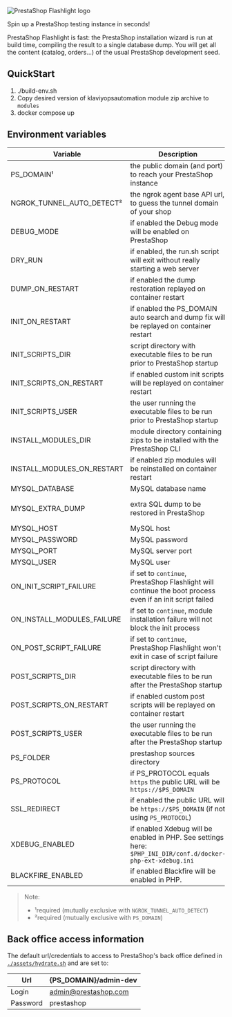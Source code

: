 ![PrestaShop Flashlight logo](./assets/prestashop_flashlight_logo.png)

Spin up a PrestaShop testing instance in seconds!

PrestaShop Flashlight is fast: the PrestaShop installation wizard is run at build time, compiling the result to a single database dump. You will get all the content (catalog, orders...) of the usual PrestaShop development seed.

## QuickStart

1. ./build-env.sh
2. Copy desired version of klaviyopsautomation module zip archive to `modules`
3. docker compose up


## Environment variables

| Variable                   | Description                                                                                                  | Default value                          |
| -------------------------- | ------------------------------------------------------------------------------------------------------------ | -------------------------------------- |
| PS_DOMAIN¹                 | the public domain (and port) to reach your PrestaShop instance                                               | N/A (example: `localhost:8000`)        |
| NGROK_TUNNEL_AUTO_DETECT²  | the ngrok agent base API url, to guess the tunnel domain of your shop                                        | N/A (example `http://ngrok:4040`)      |
| DEBUG_MODE                 | if enabled the Debug mode will be enabled on PrestaShop                                                      | `false`                                |
| DRY_RUN                    | if enabled, the run.sh script will exit without really starting a web server                                 | `false`                                |
| DUMP_ON_RESTART            | if enabled the dump restoration replayed on container restart                                                | `false`                                |
| INIT_ON_RESTART            | if enabled the PS_DOMAIN auto search and dump fix will be replayed on container restart                      | `false`                                |
| INIT_SCRIPTS_DIR           | script directory with executable files to be run prior to PrestaShop startup                                 | `/tmp/init-scripts`                    |
| INIT_SCRIPTS_ON_RESTART    | if enabled custom init scripts will be replayed on container restart                                         | `false`                                |
| INIT_SCRIPTS_USER          | the user running the executable files to be run prior to PrestaShop startup                                  | `www-data`                             |
| INSTALL_MODULES_DIR        | module directory containing zips to be installed with the PrestaShop CLI                                     | empty string (example: `/ps-modules`)  |
| INSTALL_MODULES_ON_RESTART | if enabled zip modules will be reinstalled on container restart                                              | `false`                                |
| MYSQL_DATABASE             | MySQL database name                                                                                          | `prestashop`                           |
| MYSQL_EXTRA_DUMP           | extra SQL dump to be restored in PrestaShop                                                                  | empty string (example: `/tmp/foo.sql`) |
| MYSQL_HOST                 | MySQL host                                                                                                   | `mysql`                                |
| MYSQL_PASSWORD             | MySQL password                                                                                               | `prestashop`                           |
| MYSQL_PORT                 | MySQL server port                                                                                            | `3306`                                 |
| MYSQL_USER                 | MySQL user                                                                                                   | `prestashop`                           |
| ON_INIT_SCRIPT_FAILURE     | if set to `continue`, PrestaShop Flashlight will continue the boot process even if an init script failed     | `fail`                                 |
| ON_INSTALL_MODULES_FAILURE | if set to `continue`, module installation failure will not block the init process                            | `fail`                                 |
| ON_POST_SCRIPT_FAILURE     | if set to `continue`, PrestaShop Flashlight won't exit in case of script failure                             | `fail`                                 |
| POST_SCRIPTS_DIR           | script directory with executable files to be run after the PrestaShop startup                                | `/tmp/post-scripts`                    |
| POST_SCRIPTS_ON_RESTART    | if enabled custom post scripts will be replayed on container restart                                         | `false`                                |
| POST_SCRIPTS_USER          | the user running the executable files to be run after the PrestaShop startup                                 | `www-data`                             |
| PS_FOLDER                  | prestashop sources directory                                                                                 | `/var/www/html`                        |
| PS_PROTOCOL                | if PS_PROTOCOL equals `https` the public URL will be `https://$PS_DOMAIN`                                    | `http` (example: `https`)              |
| SSL_REDIRECT               | if enabled the public URL will be `https://$PS_DOMAIN` (if not using `PS_PROTOCOL`)                          | `false` (example: `true`)              |
| XDEBUG_ENABLED             | if enabled Xdebug will be enabled in PHP. See settings here: `$PHP_INI_DIR/conf.d/docker-php-ext-xdebug.ini` | `false` (example: `true`)              |
| BLACKFIRE_ENABLED          | if enabled Blackfire will be enabled in PHP. | `false` (example: `true`)              |

> Note:
>
> - ¹required (mutually exclusive with `NGROK_TUNNEL_AUTO_DETECT`)
> - ²required (mutually exclusive with `PS_DOMAIN`)

## Back office access information

The default url/credentials to access to PrestaShop's back office defined in [`./assets/hydrate.sh`](./assets/hydrate.sh) and are set to:

| Url      | {PS_DOMAIN}/admin-dev |
| -------- | --------------------- |
| Login    | admin@prestashop.com  |
| Password | prestashop            |


